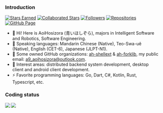### Introduction

[![Stars Earned](https://img.shields.io/github/stars/Aoi-hosizora?logo=github&label=Stars+Earned)](https://github.com/Aoi-hosizora)
[![Collaborated Stars](https://img.shields.io/github/stars/Aoi-hosizora?logo=github&affiliations=OWNER%2CCOLLABORATOR&label=Collaborated+Stars)](https://github.com/Aoi-hosizora)
[![Followers](https://img.shields.io/github/followers/Aoi-hosizora?logo=github&label=Followers&color=925ef7)](https://github.com/Aoi-hosizora?tab=followers)
[![Repositories](https://img.shields.io/badge/dynamic/json?url=https%3A%2F%2Fapi-common.aoihosizora.top%2Fgithub%2Fprofile%2Faoihosizora&query=%24.data.total_repos&logo=github&cacheSeconds=3600&label=Repositories&color=925ef7)](https://github.com/Aoi-hosizora?tab=repositories)
[![GitHub Page](https://img.shields.io/static/v1?logo=github&label=GitHub+Page&message=Aoi-hosizora&color=success)](https://ghp.aoihosizora.top/)

+ 👋 Hi! Here is AoiHosizora (青いほしぞら), majors in Intelligent Software and Robotics, Software Engineering.
+ 📝 Speaking languages: Mandarin Chinese (Native), Teo-Swa-uê (Native), English (CET-6), Japanese (JLPT-N1).
+ 🏢 Some owned GitHub organizations: [ah-shellext](https://github.com/ah-shellext) & [ah-forklib](https://github.com/ah-forklib), my public email: a9_aoihosizora@outlook.com.
+ 🚀 Interest areas: distributed backend system development, desktop client and android client development.
+ ⚡ Favorite programming languages: Go, Dart, C#, Kotlin, Rust, Typescript, etc.

### Coding status

<img align="left" src="https://github-readme-stats-aoi-hosizora.vercel.app/api?username=Aoi-hosizora&theme=transparent&show_icons=true&rank_icon=percentile&count_private=true&include_all_commits=true&hide=contribs&show=prs_merged&custom_title=AoiHosizora%27s%20GitHub%20Status&card_width=400" />

<img align="center" src="https://github-readme-stats-aoi-hosizora.vercel.app/api/top-langs?username=Aoi-hosizora&theme=transparent&layout=compact&langs_count=8&hide=Jupyter%20Notebook,JSON,Markdown,HTML,C&custom_title=The%20Most%20Used%20Languages&card_width=350" />
